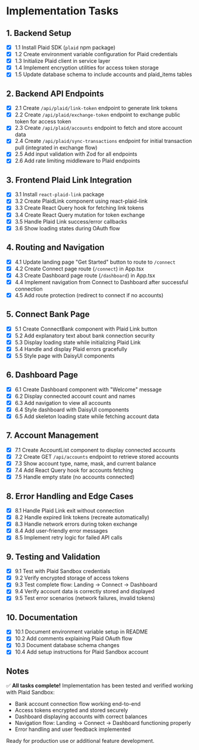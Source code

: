 # Implementation Tasks

## 1. Backend Setup
- [x] 1.1 Install Plaid SDK (`plaid` npm package)
- [x] 1.2 Create environment variable configuration for Plaid credentials
- [x] 1.3 Initialize Plaid client in service layer
- [x] 1.4 Implement encryption utilities for access token storage
- [x] 1.5 Update database schema to include accounts and plaid_items tables

## 2. Backend API Endpoints
- [x] 2.1 Create `/api/plaid/link-token` endpoint to generate link tokens
- [x] 2.2 Create `/api/plaid/exchange-token` endpoint to exchange public token for access token
- [x] 2.3 Create `/api/plaid/accounts` endpoint to fetch and store account data
- [x] 2.4 Create `/api/plaid/sync-transactions` endpoint for initial transaction pull (integrated in exchange flow)
- [x] 2.5 Add input validation with Zod for all endpoints
- [x] 2.6 Add rate limiting middleware to Plaid endpoints

## 3. Frontend Plaid Link Integration
- [x] 3.1 Install `react-plaid-link` package
- [x] 3.2 Create PlaidLink component using react-plaid-link
- [x] 3.3 Create React Query hook for fetching link tokens
- [x] 3.4 Create React Query mutation for token exchange
- [x] 3.5 Handle Plaid Link success/error callbacks
- [x] 3.6 Show loading states during OAuth flow

## 4. Routing and Navigation
- [x] 4.1 Update landing page "Get Started" button to route to `/connect`
- [x] 4.2 Create Connect page route (`/connect`) in App.tsx
- [x] 4.3 Create Dashboard page route (`/dashboard`) in App.tsx
- [x] 4.4 Implement navigation from Connect to Dashboard after successful connection
- [x] 4.5 Add route protection (redirect to connect if no accounts)

## 5. Connect Bank Page
- [x] 5.1 Create ConnectBank component with Plaid Link button
- [x] 5.2 Add explanatory text about bank connection security
- [x] 5.3 Display loading state while initializing Plaid Link
- [x] 5.4 Handle and display Plaid errors gracefully
- [x] 5.5 Style page with DaisyUI components

## 6. Dashboard Page
- [x] 6.1 Create Dashboard component with "Welcome" message
- [x] 6.2 Display connected account count and names
- [x] 6.3 Add navigation to view all accounts
- [x] 6.4 Style dashboard with DaisyUI components
- [x] 6.5 Add skeleton loading state while fetching account data

## 7. Account Management
- [x] 7.1 Create AccountList component to display connected accounts
- [x] 7.2 Create GET `/api/accounts` endpoint to retrieve stored accounts
- [x] 7.3 Show account type, name, mask, and current balance
- [x] 7.4 Add React Query hook for accounts fetching
- [x] 7.5 Handle empty state (no accounts connected)

## 8. Error Handling and Edge Cases
- [x] 8.1 Handle Plaid Link exit without connection
- [x] 8.2 Handle expired link tokens (recreate automatically)
- [x] 8.3 Handle network errors during token exchange
- [x] 8.4 Add user-friendly error messages
- [x] 8.5 Implement retry logic for failed API calls

## 9. Testing and Validation
- [x] 9.1 Test with Plaid Sandbox credentials
- [x] 9.2 Verify encrypted storage of access tokens
- [x] 9.3 Test complete flow: Landing → Connect → Dashboard
- [x] 9.4 Verify account data is correctly stored and displayed
- [x] 9.5 Test error scenarios (network failures, invalid tokens)

## 10. Documentation
- [x] 10.1 Document environment variable setup in README
- [x] 10.2 Add comments explaining Plaid OAuth flow
- [x] 10.3 Document database schema changes
- [x] 10.4 Add setup instructions for Plaid Sandbox account

## Notes

✅ **All tasks complete!** Implementation has been tested and verified working with Plaid Sandbox:
- Bank account connection flow working end-to-end
- Access tokens encrypted and stored securely
- Dashboard displaying accounts with correct balances
- Navigation flow: Landing → Connect → Dashboard functioning properly
- Error handling and user feedback implemented

Ready for production use or additional feature development.

